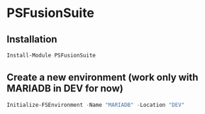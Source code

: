 # PSFusionSuite

## Installation

```powershell
Install-Module PSFusionSuite
```

## Create a new environment (work only with MARIADB in DEV for now)

```powershell
Initialize-FSEnvironment -Name "MARIADB" -Location "DEV"
```
